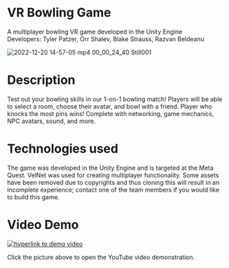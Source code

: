 # VR Bowling Game

A multiplayer bowling VR game developed in the Unity Engine \
Developers: Tyler Patzer, Orr Shalev, Blake Strauss, Razvan Beldeanu


![2022-12-20 14-57-05 mp4 00_00_24_40 Still001](https://user-images.githubusercontent.com/78034726/208802215-0134d5d1-5843-47a9-bf41-c1ff03a997e8.png)

# Description
Test out your bowling skills in our 1-on-1 bowling match! Players will be able to select a room, choose their avatar, and bowl with a friend. Player who knocks the most pins wins! Complete with networking, game mechanics, NPC avatars, sound, and more.

# Technologies used
The game was developed in the Unity Engine and is targeted at the Meta Quest. VelNet was used for creating multiplayer functionality. Some assets have been removed due to copyrights and thus cloning this will result in an incomplete experience; contact one of the team members if you would like to build this game.

# Video Demo
[![hyperlink to demo video](https://img.youtube.com/vi/Hwz4vMF3uUQ/0.jpg)](https://www.youtube.com/watch?v=Hwz4vMF3uUQ)

Click the picture above to open the YouTube video demonstration.
